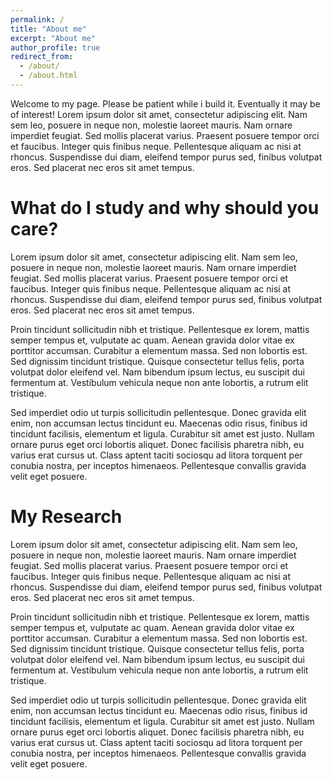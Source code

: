 ```yaml
---
permalink: /
title: "About me"
excerpt: "About me"
author_profile: true
redirect_from: 
  - /about/
  - /about.html
---
```


Welcome to my page.  Please be patient while i build it.  Eventually it may be of interest!
Lorem ipsum dolor sit amet, consectetur adipiscing elit. Nam sem leo, posuere in neque non, molestie laoreet mauris. Nam ornare imperdiet feugiat. Sed mollis placerat varius. Praesent posuere tempor orci et faucibus. Integer quis finibus neque. Pellentesque aliquam ac nisi at rhoncus. Suspendisse dui diam, eleifend tempor purus sed, finibus volutpat eros. Sed placerat nec eros sit amet tempus.



What do I study and why should you care?
======
Lorem ipsum dolor sit amet, consectetur adipiscing elit. Nam sem leo, posuere in neque non, molestie laoreet mauris. Nam ornare imperdiet feugiat. Sed mollis placerat varius. Praesent posuere tempor orci et faucibus. Integer quis finibus neque. Pellentesque aliquam ac nisi at rhoncus. Suspendisse dui diam, eleifend tempor purus sed, finibus volutpat eros. Sed placerat nec eros sit amet tempus.

Proin tincidunt sollicitudin nibh et tristique. Pellentesque ex lorem, mattis semper tempus et, vulputate ac quam. Aenean gravida dolor vitae ex porttitor accumsan. Curabitur a elementum massa. Sed non lobortis est. Sed dignissim tincidunt tristique. Quisque consectetur tellus felis, porta volutpat dolor eleifend vel. Nam bibendum ipsum lectus, eu suscipit dui fermentum at. Vestibulum vehicula neque non ante lobortis, a rutrum elit tristique.

Sed imperdiet odio ut turpis sollicitudin pellentesque. Donec gravida elit enim, non accumsan lectus tincidunt eu. Maecenas odio risus, finibus id tincidunt facilisis, elementum et ligula. Curabitur sit amet est justo. Nullam ornare purus eget orci lobortis aliquet. Donec facilisis pharetra nibh, eu varius erat cursus ut. Class aptent taciti sociosqu ad litora torquent per conubia nostra, per inceptos himenaeos. Pellentesque convallis gravida velit eget posuere.


My Research
======
Lorem ipsum dolor sit amet, consectetur adipiscing elit. Nam sem leo, posuere in neque non, molestie laoreet mauris. Nam ornare imperdiet feugiat. Sed mollis placerat varius. Praesent posuere tempor orci et faucibus. Integer quis finibus neque. Pellentesque aliquam ac nisi at rhoncus. Suspendisse dui diam, eleifend tempor purus sed, finibus volutpat eros. Sed placerat nec eros sit amet tempus.

Proin tincidunt sollicitudin nibh et tristique. Pellentesque ex lorem, mattis semper tempus et, vulputate ac quam. Aenean gravida dolor vitae ex porttitor accumsan. Curabitur a elementum massa. Sed non lobortis est. Sed dignissim tincidunt tristique. Quisque consectetur tellus felis, porta volutpat dolor eleifend vel. Nam bibendum ipsum lectus, eu suscipit dui fermentum at. Vestibulum vehicula neque non ante lobortis, a rutrum elit tristique.

Sed imperdiet odio ut turpis sollicitudin pellentesque. Donec gravida elit enim, non accumsan lectus tincidunt eu. Maecenas odio risus, finibus id tincidunt facilisis, elementum et ligula. Curabitur sit amet est justo. Nullam ornare purus eget orci lobortis aliquet. Donec facilisis pharetra nibh, eu varius erat cursus ut. Class aptent taciti sociosqu ad litora torquent per conubia nostra, per inceptos himenaeos. Pellentesque convallis gravida velit eget posuere.
